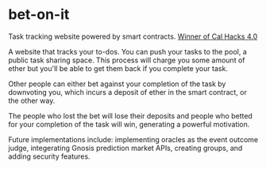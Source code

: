 # bet-on-it
Task tracking website powered by smart contracts. [Winner of Cal Hacks 4.0](https://devpost.com/software/ethereum-tasks)

A website that tracks your to-dos. 
You can push your tasks to the pool, a public task sharing space. This process will charge you some amount of ether but
you'll be able to get them back if you complete your task.

Other people can either bet against your completion of the task by downvoting you, which incurs a deposit of ether 
in the smart contract, or the other way.

The people who lost the bet will lose their deposits and people who betted for your completion of the task will win, 
generating a powerful motivation.

Future implementations include: implementing oracles as the event outcome judge, integerating Gnosis prediction market
APIs, creating groups, and adding security features.
